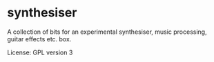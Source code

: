 # synthesiser
A collection of bits for an experimental synthesiser, music processing, guitar effects etc. box.

License: GPL version 3
